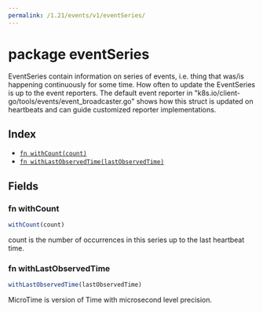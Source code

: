 ```yaml
---
permalink: /1.21/events/v1/eventSeries/
---
```


# package eventSeries

EventSeries contain information on series of events, i.e. thing that was/is happening continuously for some time. How often to update the EventSeries is up to the event reporters. The default event reporter in "k8s.io/client-go/tools/events/event_broadcaster.go" shows how this struct is updated on heartbeats and can guide customized reporter implementations.

## Index

* [`fn withCount(count)`](#fn-withcount)
* [`fn withLastObservedTime(lastObservedTime)`](#fn-withlastobservedtime)

## Fields

### fn withCount

```ts
withCount(count)
```

count is the number of occurrences in this series up to the last heartbeat time.

### fn withLastObservedTime

```ts
withLastObservedTime(lastObservedTime)
```

MicroTime is version of Time with microsecond level precision.